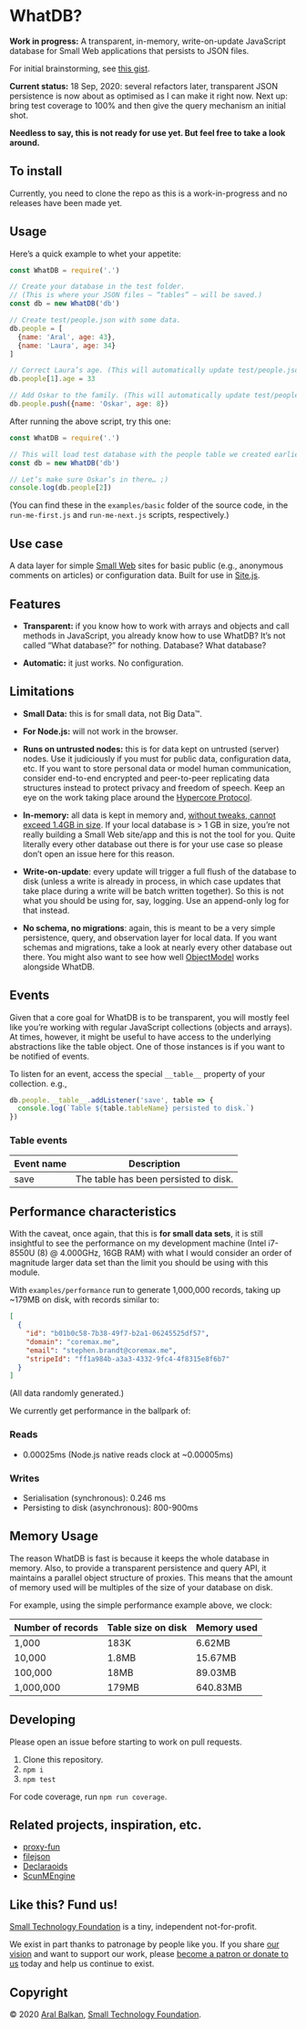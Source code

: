 # WhatDB?

__Work in progress:__ A transparent, in-memory, write-on-update JavaScript database for Small Web applications that persists to JSON files.

For initial brainstorming, see [this gist](https://gist.github.com/aral/fc4115fdf338e02d735ae58e245817ce).

__Current status:__ 18 Sep, 2020: several refactors later, transparent JSON persistence is now about as optimised as I can make it right now. Next up: bring test coverage to 100% and then give the query mechanism an initial shot.

__Needless to say, this is not ready for use yet. But feel free to take a look around.__

## To install

Currently, you need to clone the repo as this is a work-in-progress and no releases have been made yet.

## Usage

Here’s a quick example to whet your appetite:

```js
const WhatDB = require('.')

// Create your database in the test folder.
// (This is where your JSON files – “tables” – will be saved.)
const db = new WhatDB('db')

// Create test/people.json with some data.
db.people = [
  {name: 'Aral', age: 43},
  {name: 'Laura', age: 34}
]

// Correct Laura’s age. (This will automatically update test/people.json)
db.people[1].age = 33

// Add Oskar to the family. (This will automatically update test/people.json)
db.people.push({name: 'Oskar', age: 8})
```

After running the above script, try this one:

```js
const WhatDB = require('.')

// This will load test database with the people table we created earlier.
const db = new WhatDB('db')

// Let’s make sure Oskar’s in there… ;)
console.log(db.people[2])
```

(You can find these in the `examples/basic` folder of the source code, in the `run-me-first.js` and `run-me-next.js` scripts, respectively.)

## Use case

A data layer for simple [Small Web](https://ar.al/2020/08/07/what-is-the-small-web/) sites for basic public (e.g., anonymous comments on articles) or configuration data. Built for use in [Site.js](https://sitejs.org).

## Features

  - __Transparent:__ if you know how to work with arrays and objects and call methods in JavaScript, you already know how to use WhatDB? It’s not called “What database?” for nothing. Database? What database?

  - __Automatic:__ it just works. No configuration.

## Limitations

  - __Small Data:__ this is for small data, not Big Data™.

  - __For Node.js:__ will not work in the browser.

  - __Runs on untrusted nodes:__ this is for data kept on untrusted (server) nodes. Use it judiciously if you must for public data, configuration data, etc. If you want to store personal data or model human communication, consider end-to-end encrypted and peer-to-peer replicating data structures instead to protect privacy and freedom of speech. Keep an eye on the work taking place around the [Hypercore Protocol](https://hypercore-protocol.org/).

  - __In-memory:__ all data is kept in memory and, [without tweaks, cannot exceed 1.4GB in size](https://www.the-data-wrangler.com/nodejs-memory-limits/). If your local database is > 1 GB in size, you’re not really building a Small Web site/app and this is not the tool for you. Quite literally every other database out there is for your use case so please don’t open an issue here for this reason.

  - __Write-on-update__: every update will trigger a full flush of the database to disk (unless a write is already in process, in which case updates that take place during a write will be batch written together). So this is not what you should be using for, say, logging. Use an append-only log for that instead.

  - __No schema, no migrations__: again, this is meant to be a very simple persistence, query, and observation layer for local data. If you want schemas and migrations, take a look at nearly every other database out there. You might also want to see how well [ObjectModel](https://github.com/sylvainpolletvillard/ObjectModel) works alongside WhatDB.

## Events

Given that a core goal for WhatDB is to be transparent, you will mostly feel like you’re working with regular JavaScript collections (objects and arrays). At times, however, it might be useful to have access to the underlying abstractions like the table object. One of those instances is if you want to be notified of events.

To listen for an event, access the special `__table__` property of your collection. e.g.,

```js
db.people.__table__.addListener('save', table => {
  console.log(`Table ${table.tableName} persisted to disk.`)
})
```

### Table events

| Event name | Description                           |
| ---------- | ------------------------------------- |
| save       | The table has been persisted to disk. |

## Performance characteristics

With the caveat, once again, that this is __for small data sets__, it is still insightful to see the performance on my development machine (Intel i7-8550U (8) @ 4.000GHz, 16GB RAM) with what I would consider an order of magnitude larger data set than the limit you should be using with this module.

With `examples/performance` run to generate 1,000,000 records, taking up ~179MB on disk, with records similar to:

```json
[
  {
    "id": "b01b0c58-7b38-49f7-b2a1-06245525df57",
    "domain": "coremax.me",
    "email": "stephen.brandt@coremax.me",
    "stripeId": "ff1a984b-a3a3-4332-9fc4-4f8315e8f6b7"
  }
]
```

(All data randomly generated.)

We currently get performance in the ballpark of:

### Reads

  - 0.00025ms (Node.js native reads clock at ~0.00005ms)

### Writes

  - Serialisation (synchronous): 0.246 ms
  - Persisting to disk (asynchronous): 800-900ms

## Memory Usage

The reason WhatDB is fast is because it keeps the whole database in memory. Also, to provide a transparent persistence and query API, it maintains a parallel object structure of proxies. This means that the amount of memory used will be multiples of the size of your database on disk.

For example, using the simple performance example above, we clock:

| Number of records | Table size on disk | Memory used |
| ----------------- | ------------------ | ----------- |
| 1,000             | 183K               | 6.62MB      |
| 10,000            | 1.8MB              | 15.67MB     |
| 100,000           | 18MB               | 89.03MB     |
| 1,000,000         | 179MB              | 640.83MB    |

## Developing

Please open an issue before starting to work on pull requests.

1. Clone this repository.
2. `npm i`
3. `npm test`

For code coverage, run `npm run coverage`.

## Related projects, inspiration, etc.

  - [proxy-fun](https://github.com/mikaelbr/awesome-es2015-proxy)
  - [filejson](https://github.com/bchr02/filejson)
  - [Declaraoids](https://github.com/Matsemann/Declaraoids/blob/master/src/declaraoids.js)
  - [ScunMEngine](https://github.com/jlvaquero/SCUNM/blob/master/SCUNMEngine/SCUNMEngine.js)

## Like this? Fund us!

[Small Technology Foundation](https://small-tech.org) is a tiny, independent not-for-profit.

We exist in part thanks to patronage by people like you. If you share [our vision](https://small-tech.org/about/#small-technology) and want to support our work, please [become a patron or donate to us](https://small-tech.org/fund-us) today and help us continue to exist.

## Copyright

&copy; 2020 [Aral Balkan](https://ar.al), [Small Technology Foundation](https://small-tech.org).
